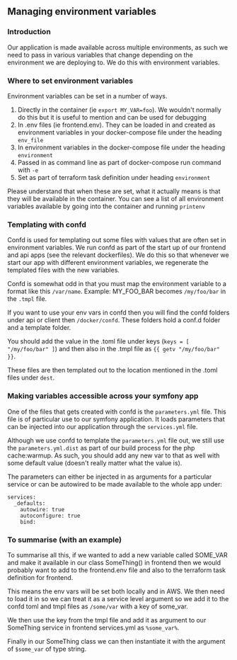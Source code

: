 ## Managing environment variables

### Introduction

Our application is made available across multiple environments, as such we need to pass
in various variables that change depending on the environment we are deploying to.
We do this with environment variables.

### Where to set environment variables

Environment variables can be set in a number of ways.

1) Directly in the container (ie `export MY_VAR=foo`).
We wouldn't normally do this but it is useful to mention and can be used for debugging
2) In .env files (ie frontend.env). They can be loaded in and created as environment variables
in your docker-compose file under the heading `env_file`
3) In environment variables in the docker-compose file under the heading `environment`
4) Passed in as command line as part of docker-compose run command with `-e`
5) Set as part of terraform task definition under heading `environment`

Please understand that when these are set, what it actually means is that they will be available in
the container. You can see a list of all environment variables available by going into the container
and running `printenv`

### Templating with confd

Confd is used for templating out some files with values that are often set in environment variables.
We run confd as part of the start up of our frontend and api apps (see the relevant dockerfiles).
We do this so that whenever we start our app with different environment variables, we regenerate
the templated files with the new variables.

Confd is somewhat odd in that you must map the environment variable to a format like this `/var/name`.
Example: MY_FOO_BAR becomes `/my/foo/bar` in the `.tmpl` file.

If you want to use your env vars in confd then you will find the confd folders under api or client
then `/docker/confd`. These folders hold a conf.d folder and a template folder.

You should add the value in the .toml file under keys (`keys = [ "/my/foo/bar" ]`) and then also in
the .tmpl file as `{{ getv "/my/foo/bar" }}`.

These files are then templated out to the location mentioned in the .toml files under `dest`.

### Making variables accessible across your symfony app

One of the files that gets created with confd is the `parameters.yml` file. This file is of
particular use to our symfony application. It loads parameters that can be injected into
our application through the `services.yml` file.

Although we use confd to template the `parameters.yml` file out, we still use the `parameters.yml.dist`
as part of our build process for the php cache:warmup. As such, you should add any new var to that as well
with some default value (doesn't really matter what the value is).

The parameters can either be injected in as arguments for a particular service or can be autowired to be
made available to the whole app under:

```
services:
  _defaults:
    autowire: true
    autoconfigure: true
    bind:
```

### To summarise (with an example)

To summarise all this, if we wanted to add a new variable called SOME_VAR and make it available
in our class SomeThing() in frontend then we would probably want to add to the frontend.env file
and also to the terraform task definition for frontend.

This means the env vars will be set both locally and in AWS. We then need to load it in so we can
treat it as a service level argument so we add it to the confd toml and tmpl files as `/some/var`
with a key of some_var.

We then use the key from the tmpl file and add it as argument to our SomeThing service in frontend
services.yml as `%some_var%`.

Finally in our SomeThing class we can then instantiate it with the argument of `$some_var` of type string.
